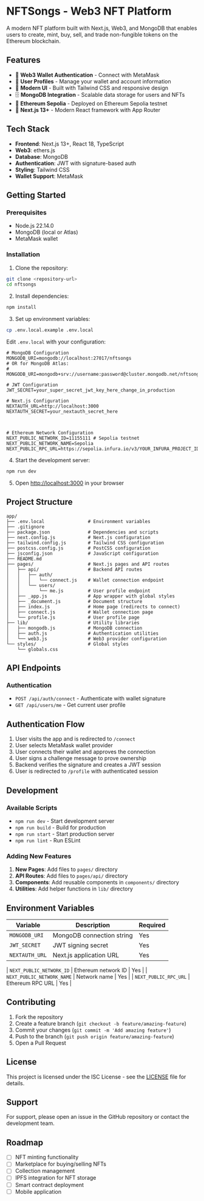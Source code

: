 # NFTSongs - Web3 NFT Platform

A modern NFT platform built with Next.js, Web3, and MongoDB that enables users to create, mint, buy, sell, and trade non-fungible tokens on the Ethereum blockchain.

## Features

- 🔐 **Web3 Wallet Authentication** - Connect with MetaMask
- 👤 **User Profiles** - Manage your wallet and account information
- 🎨 **Modern UI** - Built with Tailwind CSS and responsive design
- 🗄️ **MongoDB Integration** - Scalable data storage for users and NFTs
- 🔗 **Ethereum Sepolia** - Deployed on Ethereum Sepolia testnet
- 🚀 **Next.js 13+** - Modern React framework with App Router

## Tech Stack

- **Frontend**: Next.js 13+, React 18, TypeScript
- **Web3**: ethers.js
- **Database**: MongoDB
- **Authentication**: JWT with signature-based auth
- **Styling**: Tailwind CSS
- **Wallet Support**: MetaMask

## Getting Started

### Prerequisites

- Node.js 22.14.0
- MongoDB (local or Atlas)
- MetaMask wallet

### Installation

1. Clone the repository:
```bash
git clone <repository-url>
cd nftsongs
```

2. Install dependencies:
```bash
npm install
```

3. Set up environment variables:
```bash
cp .env.local.example .env.local
```

Edit `.env.local` with your configuration:
```env
# MongoDB Configuration
MONGODB_URI=mongodb://localhost:27017/nftsongs
# OR for MongoDB Atlas:
# MONGODB_URI=mongodb+srv://username:password@cluster.mongodb.net/nftsongs

# JWT Configuration
JWT_SECRET=your_super_secret_jwt_key_here_change_in_production

# Next.js Configuration
NEXTAUTH_URL=http://localhost:3000
NEXTAUTH_SECRET=your_nextauth_secret_here



# Ethereum Network Configuration
NEXT_PUBLIC_NETWORK_ID=11155111 # Sepolia testnet
NEXT_PUBLIC_NETWORK_NAME=Sepolia
NEXT_PUBLIC_RPC_URL=https://sepolia.infura.io/v3/YOUR_INFURA_PROJECT_ID
```

4. Start the development server:
```bash
npm run dev
```

5. Open [http://localhost:3000](http://localhost:3000) in your browser

## Project Structure

```
app/
├── .env.local                # Environment variables
├── .gitignore
├── package.json              # Dependencies and scripts
├── next.config.js            # Next.js configuration
├── tailwind.config.js        # Tailwind CSS configuration
├── postcss.config.js         # PostCSS configuration
├── jsconfig.json             # JavaScript configuration
├── README.md
├── pages/                    # Next.js pages and API routes
│   ├── api/                  # Backend API routes
│   │   ├── auth/             
│   │   │   └── connect.js    # Wallet connection endpoint
│   │   └── users/            
│   │       └── me.js         # User profile endpoint
│   ├── _app.js               # App wrapper with global styles
│   ├── _document.js          # Document structure
│   ├── index.js              # Home page (redirects to connect)
│   ├── connect.js            # Wallet connection page
│   └── profile.js            # User profile page
├── lib/                      # Utility libraries
│   ├── mongodb.js            # MongoDB connection
│   ├── auth.js               # Authentication utilities
│   └── web3.js               # Web3 provider configuration
└── styles/                   # Global styles
    └── globals.css
```

## API Endpoints

### Authentication
- `POST /api/auth/connect` - Authenticate with wallet signature
- `GET /api/users/me` - Get current user profile

## Authentication Flow

1. User visits the app and is redirected to `/connect`
2. User selects MetaMask wallet provider
3. User connects their wallet and approves the connection
4. User signs a challenge message to prove ownership
5. Backend verifies the signature and creates a JWT session
6. User is redirected to `/profile` with authenticated session

## Development

### Available Scripts

- `npm run dev` - Start development server
- `npm run build` - Build for production
- `npm run start` - Start production server
- `npm run lint` - Run ESLint

### Adding New Features

1. **New Pages**: Add files to `pages/` directory
2. **API Routes**: Add files to `pages/api/` directory
3. **Components**: Add reusable components in `components/` directory
4. **Utilities**: Add helper functions in `lib/` directory

## Environment Variables

| Variable | Description | Required |
|----------|-------------|----------|
| `MONGODB_URI` | MongoDB connection string | Yes |
| `JWT_SECRET` | JWT signing secret | Yes |
| `NEXTAUTH_URL` | Next.js application URL | Yes |

| `NEXT_PUBLIC_NETWORK_ID` | Ethereum network ID | Yes |
| `NEXT_PUBLIC_NETWORK_NAME` | Network name | Yes |
| `NEXT_PUBLIC_RPC_URL` | Ethereum RPC URL | Yes |

## Contributing

1. Fork the repository
2. Create a feature branch (`git checkout -b feature/amazing-feature`)
3. Commit your changes (`git commit -m 'Add amazing feature'`)
4. Push to the branch (`git push origin feature/amazing-feature`)
5. Open a Pull Request

## License

This project is licensed under the ISC License - see the [LICENSE](LICENSE) file for details.

## Support

For support, please open an issue in the GitHub repository or contact the development team.

## Roadmap

- [ ] NFT minting functionality
- [ ] Marketplace for buying/selling NFTs
- [ ] Collection management
- [ ] IPFS integration for NFT storage
- [ ] Smart contract deployment
- [ ] Mobile application